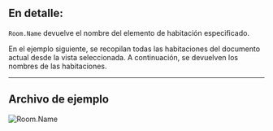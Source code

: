 ## En detalle:
`Room.Name` devuelve el nombre del elemento de habitación especificado.

En el ejemplo siguiente, se recopilan todas las habitaciones del documento actual desde la vista seleccionada. A continuación, se devuelven los nombres de las habitaciones.
___
## Archivo de ejemplo

![Room.Name](./Revit.Elements.Room.Name_img.jpg)
